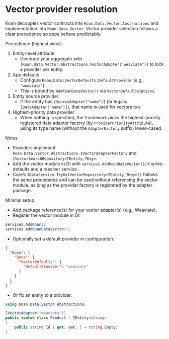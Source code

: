 # Vector provider resolution

Koan decouples vector contracts into `Koan.Data.Vector.Abstractions` and implementation into `Koan.Data.Vector`.
Vector provider selection follows a clear precedence so apps behave predictably.

Precedence (highest wins):

1. Entity-level attribute
   - Decorate your aggregate with `[Koan.Data.Vector.Abstractions.VectorAdapter("weaviate")]` to lock a provider per entity.
2. App defaults
   - Configure `Koan:Data:VectorDefaults:DefaultProvider` (e.g., `"weaviate"`).
   - This is bound by `AddKoanDataVector()` via `VectorDefaultsOptions`.
3. Entity source provider
   - If the entity has `[SourceAdapter("name")]` (or legacy `[DataAdapter("name")]`), that name is used for vectors too.
4. Highest-priority data provider
   - When nothing is specified, the framework picks the highest-priority registered data adapter factory
     (by `ProviderPriorityAttribute`), using its type name (without the `AdapterFactory` suffix) lower-cased.

Notes
- Providers implement `Koan.Data.Vector.Abstractions.IVectorAdapterFactory` and `IVectorSearchRepository<TEntity,TKey>`.
- Add the vector module in DI with `services.AddKoanDataVector()`; it wires defaults and a resolver service.
- Core’s `IDataService.TryGetVectorRepository<TEntity,TKey>()` follows the same precedence and can be used without
  referencing the vector module, as long as the provider factory is registered by the adapter package.

Minimal setup

- Add package reference(s) for your vector adapter(s) (e.g., Weaviate).
- Register the vector module in DI:

```csharp
services.AddKoan();
services.AddKoanDataVector();
```

- Optionally set a default provider in configuration:

```json
{
  "Koan": {
    "Data": {
      "VectorDefaults": {
        "DefaultProvider": "weaviate"
      }
    }
  }
}
```

- Or fix an entity to a provider:

```csharp
using Koan.Data.Vector.Abstractions;

[VectorAdapter("weaviate")]
public sealed class Product : IEntity<string>
{
    public string Id { get; set; } = string.Empty;
}
```
